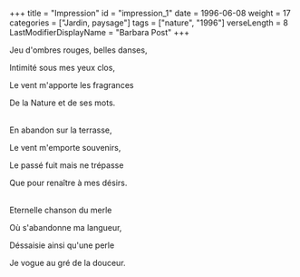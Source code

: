 +++
title = "Impression"
id = "impression_1"
date = 1996-06-08
weight = 17
categories = ["Jardin, paysage"]
tags = ["nature", "1996"]
verseLength = 8
LastModifierDisplayName = "Barbara Post"
+++

Jeu d'ombres rouges, belles danses,

Intimité sous mes yeux clos,

Le vent m'apporte les fragrances

De la Nature et de ses mots.

 \
En abandon sur la terrasse,

Le vent m'emporte souvenirs,

Le passé fuit mais ne trépasse

Que pour renaître à mes désirs.

 \
Eternelle chanson du merle

Où s'abandonne ma langueur,

Déssaisie ainsi qu'une perle

Je vogue au gré de la douceur.
